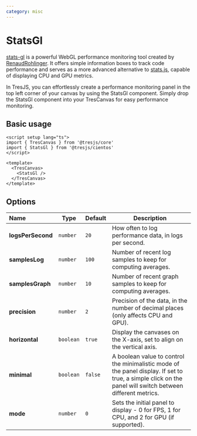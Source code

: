```yaml
---
category: misc
---
```


# StatsGl

[stats-gl](https://github.com/RenaudRohlinger/stats-gl) is a powerful WebGL performance monitoring tool created by [RenaudRohlinger](https://github.com/RenaudRohlinger).
It offers simple information boxes to track code performance and serves as a more advanced alternative to [stats.js](https://github.com/mrdoob/stats.js/), capable of displaying CPU and GPU metrics.

In TresJS, you can effortlessly create a performance monitoring panel in the top left corner of your canvas by using the StatsGl component.
Simply drop the StatsGl component into your TresCanvas for easy performance monitoring.

## Basic usage

```vue{3,8}
<script setup lang="ts">
import { TresCanvas } from '@tresjs/core'
import { StatsGl } from '@tresjs/cientos'
</script>

<template>
  <TresCanvas>
    <StatsGl />
  </TresCanvas>
</template>
```

## Options

| Name              | Type      | Default | Description                                          |
| :---------------- | --------- | ------- | ---------------------------------------------------- |
| **logsPerSecond** | `number`  | `20`    | How often to log performance data, in logs per second. |
| **samplesLog**    | `number`  | `100`   | Number of recent log samples to keep for computing averages. |
| **samplesGraph**  | `number`  | `10`    | Number of recent graph samples to keep for computing averages. |
| **precision**     | `number`  | `2`     | Precision of the data, in the number of decimal places (only affects CPU and GPU). |
| **horizontal**    | `boolean` | `true`  | Display the canvases on the X-axis, set to align on the vertical axis. |
| **minimal**       | `boolean` | `false` | A boolean value to control the minimalistic mode of the panel display. If set to true, a simple click on the panel will switch between different metrics. |
| **mode**          | `number`  | `0`     | Sets the initial panel to display - 0 for FPS, 1 for CPU, and 2 for GPU (if supported). |
